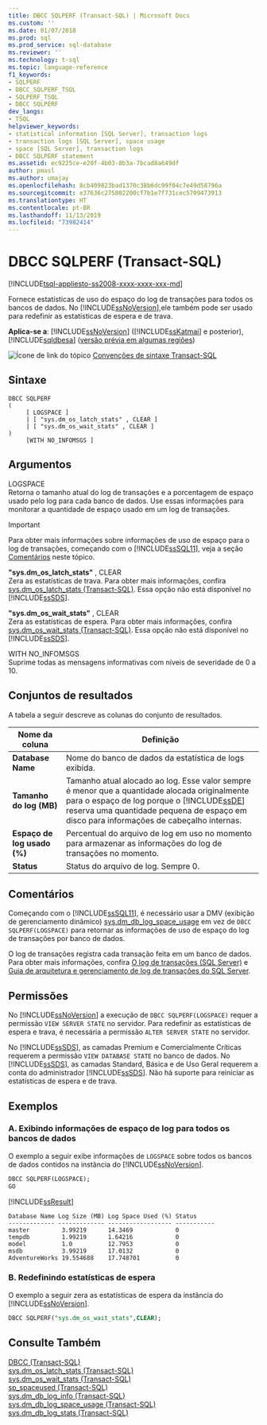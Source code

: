```yaml
---
title: DBCC SQLPERF (Transact-SQL) | Microsoft Docs
ms.custom: ''
ms.date: 01/07/2018
ms.prod: sql
ms.prod_service: sql-database
ms.reviewer: ''
ms.technology: t-sql
ms.topic: language-reference
f1_keywords:
- SQLPERF
- DBCC_SQLPERF_TSQL
- SQLPERF_TSQL
- DBCC SQLPERF
dev_langs:
- TSQL
helpviewer_keywords:
- statistical information [SQL Server], transaction logs
- transaction logs [SQL Server], space usage
- space [SQL Server], transaction logs
- DBCC SQLPERF statement
ms.assetid: ec9225ce-e20f-4b03-8b3a-7bcad8a649df
author: pmasl
ms.author: umajay
ms.openlocfilehash: 8cb409823bad1370c38b6dc99f04c7e49d58796a
ms.sourcegitcommit: e37636c275002200cf7b1e7f731cec5709473913
ms.translationtype: HT
ms.contentlocale: pt-BR
ms.lasthandoff: 11/13/2019
ms.locfileid: "73982414"
---
```

# <a name="dbcc-sqlperf-transact-sql"></a>DBCC SQLPERF (Transact-SQL)
[!INCLUDE[tsql-appliesto-ss2008-xxxx-xxxx-xxx-md](../../includes/tsql-appliesto-ss2008-xxxx-xxxx-xxx-md.md)]

Fornece estatísticas de uso do espaço do log de transações para todos os bancos de dados. No [!INCLUDE[ssNoVersion](../../includes/ssnoversion-md.md)],ele também pode ser usado para redefinir as estatísticas de espera e de trava.
  
**Aplica-se a**: [!INCLUDE[ssNoVersion](../../includes/ssnoversion-md.md)] ([!INCLUDE[ssKatmai](../../includes/sskatmai-md.md)] e posterior), [!INCLUDE[sqldbesa](../../includes/sqldbesa-md.md)] ([versão prévia em algumas regiões](https://azure.microsoft.com/documentation/articles/sql-database-preview-whats-new/?WT.mc_id=TSQL_GetItTag))
  
 ![Ícone de link do tópico](../../database-engine/configure-windows/media/topic-link.gif "Ícone de link do tópico") [Convenções de sintaxe Transact-SQL](../../t-sql/language-elements/transact-sql-syntax-conventions-transact-sql.md)  
  
## <a name="syntax"></a>Sintaxe  
  
```
DBCC SQLPERF   
(  
     [ LOGSPACE ]  
     | [ "sys.dm_os_latch_stats" , CLEAR ]  
     | [ "sys.dm_os_wait_stats" , CLEAR ]  
)   
     [WITH NO_INFOMSGS ]  
```  
  
## <a name="arguments"></a>Argumentos  
LOGSPACE  
Retorna o tamanho atual do log de transações e a porcentagem de espaço usado pelo log para cada banco de dados. Use essas informações para monitorar a quantidade de espaço usado em um log de transações.

> [!IMPORTANT]
> Para obter mais informações sobre informações de uso de espaço para o log de transações, começando com o [!INCLUDE[ssSQL11](../../includes/sssql11-md.md)], veja a seção [Comentários](#Remarks) neste tópico.
  
**"sys.dm_os_latch_stats"** , CLEAR  
Zera as estatísticas de trava. Para obter mais informações, confira [sys.dm_os_latch_stats &#40;Transact-SQL&#41;](../../relational-databases/system-dynamic-management-views/sys-dm-os-latch-stats-transact-sql.md). Essa opção não está disponível no [!INCLUDE[ssSDS](../../includes/sssds-md.md)].  
  
**"sys.dm_os_wait_stats"** , CLEAR  
Zera as estatísticas de espera. Para obter mais informações, confira [sys.dm_os_wait_stats &#40;Transact-SQL&#41;](../../relational-databases/system-dynamic-management-views/sys-dm-os-wait-stats-transact-sql.md). Essa opção não está disponível no [!INCLUDE[ssSDS](../../includes/sssds-md.md)].  
  
WITH NO_INFOMSGS  
Suprime todas as mensagens informativas com níveis de severidade de 0 a 10.  
  
## <a name="result-sets"></a>Conjuntos de resultados  
 A tabela a seguir descreve as colunas do conjunto de resultados.  
  
|Nome da coluna|Definição|  
|---|---|
|**Database Name**|Nome do banco de dados da estatística de logs exibida.|  
|**Tamanho do log (MB)**|Tamanho atual alocado ao log. Esse valor sempre é menor que a quantidade alocada originalmente para o espaço de log porque o [!INCLUDE[ssDE](../../includes/ssde-md.md)] reserva uma quantidade pequena de espaço em disco para informações de cabeçalho internas.|  
|**Espaço de log usado (%)**|Percentual do arquivo de log em uso no momento para armazenar as informações do log de transações no momento.|  
|**Status**|Status do arquivo de log. Sempre 0.|  
  
## <a name="Remarks"></a> Comentários  
Começando com o [!INCLUDE[ssSQL11](../../includes/sssql11-md.md)], é necessário usar a DMV (exibição de gerenciamento dinâmico) [sys.dm_db_log_space_usage](../../relational-databases/system-dynamic-management-views/sys-dm-db-log-space-usage-transact-sql.md) em vez de `DBCC SQLPERF(LOGSPACE)` para retornar as informações de uso de espaço do log de transações por banco de dados.    
 
O log de transações registra cada transação feita em um banco de dados. Para obter mais informações, confira [O log de transações &#40;SQL Server&#41;](../../relational-databases/logs/the-transaction-log-sql-server.md) e [Guia de arquitetura e gerenciamento de log de transações do SQL Server](../../relational-databases/sql-server-transaction-log-architecture-and-management-guide.md).
  
## <a name="permissions"></a>Permissões  
No [!INCLUDE[ssNoVersion](../../includes/ssnoversion-md.md)] a execução de `DBCC SQLPERF(LOGSPACE)` requer a permissão `VIEW SERVER STATE` no servidor. Para redefinir as estatísticas de espera e trava, é necessária a permissão `ALTER SERVER STATE` no servidor.
  
No [!INCLUDE[ssSDS](../../includes/sssds-md.md)], as camadas Premium e Comercialmente Críticas requerem a permissão `VIEW DATABASE STATE` no banco de dados. No [!INCLUDE[ssSDS](../../includes/sssds-md.md)], as camadas Standard, Básica e de Uso Geral requerem a conta do administrador [!INCLUDE[ssSDS](../../includes/sssds-md.md)]. Não há suporte para reiniciar as estatísticas de espera e de trava.
  
## <a name="examples"></a>Exemplos  
  
### <a name="a-displaying-log-space-information-for-all-databases"></a>A. Exibindo informações de espaço de log para todos os bancos de dados  
O exemplo a seguir exibe informações de `LOGSPACE` sobre todos os bancos de dados contidos na instância do [!INCLUDE[ssNoVersion](../../includes/ssnoversion-md.md)].
  
```sql  
DBCC SQLPERF(LOGSPACE);  
GO  
```  
  
[!INCLUDE[ssResult](../../includes/ssresult-md.md)]
  
```
Database Name Log Size (MB) Log Space Used (%) Status        
------------- ------------- ------------------ -----------   
master         3.99219      14.3469            0   
tempdb         1.99219      1.64216            0   
model          1.0          12.7953            0   
msdb           3.99219      17.0132            0   
AdventureWorks 19.554688    17.748701          0  
```  
  
### <a name="b-resetting-wait-statistics"></a>B. Redefinindo estatísticas de espera  
O exemplo a seguir zera as estatísticas de espera da instância do [!INCLUDE[ssNoVersion](../../includes/ssnoversion-md.md)].
  
```sql  
DBCC SQLPERF("sys.dm_os_wait_stats",CLEAR);  
```  
  
## <a name="see-also"></a>Consulte Também  
[DBCC &#40;Transact-SQL&#41;](../../t-sql/database-console-commands/dbcc-transact-sql.md)   
[sys.dm_os_latch_stats &#40;Transact-SQL&#41;](../../relational-databases/system-dynamic-management-views/sys-dm-os-latch-stats-transact-sql.md)    
[sys.dm_os_wait_stats &#40;Transact-SQL&#41;](../../relational-databases/system-dynamic-management-views/sys-dm-os-wait-stats-transact-sql.md)     
[sp_spaceused &#40;Transact-SQL&#41;](../../relational-databases/system-stored-procedures/sp-spaceused-transact-sql.md)    
[sys.dm_db_log_info &#40;Transact-SQL&#41;](../../relational-databases/system-dynamic-management-views/sys-dm-db-log-info-transact-sql.md)    
[sys.dm_db_log_space_usage &#40;Transact-SQL&#41;](../../relational-databases/system-dynamic-management-views/sys-dm-db-log-space-usage-transact-sql.md)     
[sys.dm_db_log_stats &#40;Transact-SQL&#41;](../../relational-databases/system-dynamic-management-views/sys-dm-db-log-stats-transact-sql.md)     

